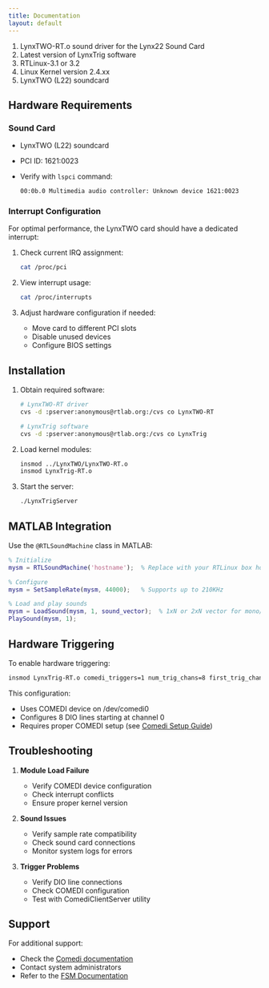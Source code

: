 ```yaml
---
title: Documentation
layout: default
---
```



1. LynxTWO-RT.o sound driver for the Lynx22 Sound Card
2. Latest version of LynxTrig software
3. RTLinux-3.1 or 3.2
4. Linux Kernel version 2.4.xx
5. LynxTWO (L22) soundcard

## Hardware Requirements

### Sound Card

- LynxTWO (L22) soundcard
- PCI ID: 1621:0023
- Verify with `lspci` command:

  ```
  00:0b.0 Multimedia audio controller: Unknown device 1621:0023
  ```

### Interrupt Configuration

For optimal performance, the LynxTWO card should have a dedicated interrupt:

1. Check current IRQ assignment:

   ```bash
   cat /proc/pci
   ```

2. View interrupt usage:

   ```bash
   cat /proc/interrupts
   ```

3. Adjust hardware configuration if needed:
   - Move card to different PCI slots
   - Disable unused devices
   - Configure BIOS settings

## Installation

1. Obtain required software:

   ```bash
   # LynxTWO-RT driver
   cvs -d :pserver:anonymous@rtlab.org:/cvs co LynxTWO-RT
   
   # LynxTrig software
   cvs -d :pserver:anonymous@rtlab.org:/cvs co LynxTrig
   ```

2. Load kernel modules:

   ```bash
   insmod ../LynxTWO/LynxTWO-RT.o
   insmod LynxTrig-RT.o
   ```

3. Start the server:

   ```bash
   ./LynxTrigServer
   ```

## MATLAB Integration

Use the `@RTLSoundMachine` class in MATLAB:

```matlab
% Initialize
mysm = RTLSoundMachine('hostname');  % Replace with your RTLinux box hostname

% Configure
mysm = SetSampleRate(mysm, 44000);   % Supports up to 210KHz

% Load and play sounds
mysm = LoadSound(mysm, 1, sound_vector);  % 1xN or 2xN vector for mono/stereo
PlaySound(mysm, 1);
```

## Hardware Triggering

To enable hardware triggering:

```bash
insmod LynxTrig-RT.o comedi_triggers=1 num_trig_chans=8 first_trig_chan=0
```

This configuration:

- Uses COMEDI device on /dev/comedi0
- Configures 8 DIO lines starting at channel 0
- Requires proper COMEDI setup (see [Comedi Setup Guide](comedi-setup.md))

## Troubleshooting

1. **Module Load Failure**
   - Verify COMEDI device configuration
   - Check interrupt conflicts
   - Ensure proper kernel version

2. **Sound Issues**
   - Verify sample rate compatibility
   - Check sound card connections
   - Monitor system logs for errors

3. **Trigger Problems**
   - Verify DIO line connections
   - Check COMEDI configuration
   - Test with ComediClientServer utility

## Support

For additional support:

- Check the [Comedi documentation](http://www.comedi.org)
- Contact system administrators
- Refer to the [FSM Documentation](../technical/fsm-documentation.md)
